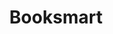 ---
title: "Booksmart"
year: 2019
rating: 4
stars: "★★★★"
rewatched: true
permalink: "booksmart"
watched_on: 2021-02-27
---